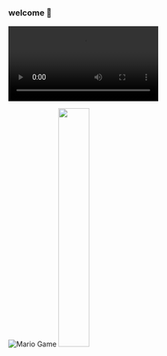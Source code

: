 # 
### welcome 👋
<video src="https://www.bilibili.com/video/BV1nV411A7pe/?spm_id_from=333.1007.tianma.1-2-2.click"></video>

<img src="https://github.com/TheDudeThatCode/TheDudeThatCode/raw/master/Assets/Mario_Gameplay.gif" alt="Mario Game" style="max-width: 100%; display: inline-block;" data-target="animated-image.originalImage">

<img src="https://camo.githubusercontent.com/a0536d4ba7458c4dbe3247ee25755d49329a899ea85043e7236a756584fb185e/68747470733a2f2f6769746875622d726561646d652d73746174732e76657263656c2e6170702f6170692f746f702d6c616e67732f3f757365726e616d653d6168616f7374756479266c616e67735f636f756e743d3130266578636c7564655f7265706f3d74696d657272696e672e6769746875622e696f26636f756e745f707269766174653d74727565266c61796f75743d636f6d7061637426686964655f626f726465723d74727565" width="35%" data-canonical-src="https://github-readme-stats.vercel.app/api/top-langs/?username=1583427850&amp;langs_count=10&amp;exclude_repo=timerring.github.io&amp;count_private=true&amp;layout=compact&amp;hide_border=true" style="max-width: 100%;">

<!--
**1583427850/1583427850** is a ✨ _special_ ✨ repository because its `README.md` (this file) appears on your GitHub profile.

Here are some ideas to get you started:

- 🔭 I’m currently working on ...
- 🌱 I’m currently learning ...
- 👯 I’m looking to collaborate on ...
- 🤔 I’m looking for help with ...
- 💬 Ask me about ...
- 📫 How to reach me: ...
- 😄 Pronouns: ...
- ⚡ Fun fact: ...
-->
